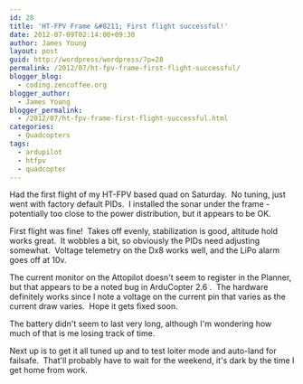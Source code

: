 ```yaml
---
id: 28
title: 'HT-FPV Frame &#8211; First flight successful!'
date: 2012-07-09T02:14:00+09:30
author: James Young
layout: post
guid: http://wordpress/wordpress/?p=28
permalink: /2012/07/ht-fpv-frame-first-flight-successful/
blogger_blog:
  - coding.zencoffee.org
blogger_author:
  - James Young
blogger_permalink:
  - /2012/07/ht-fpv-frame-first-flight-successful.html
categories:
  - Quadcopters
tags:
  - ardupilot
  - htfpv
  - quadcopter
---
```

Had the first flight of my HT-FPV based quad on Saturday.  No tuning, just went with factory default PIDs.  I installed the sonar under the frame - potentially too close to the power distribution, but it appears to be OK.

First flight was fine!  Takes off evenly, stabilization is good, altitude hold works great.  It wobbles a bit, so obviously the PIDs need adjusting somewhat.  Voltage telemetry on the Dx8 works well, and the LiPo alarm goes off at 10v.

The current monitor on the Attopilot doesn't seem to register in the Planner, but that appears to be a noted bug in ArduCopter 2.6 .  The hardware definitely works since I note a voltage on the current pin that varies as the current draw varies.  Hope it gets fixed soon.

The battery didn't seem to last very long, although I'm wondering how much of that is me losing track of time.

Next up is to get it all tuned up and to test loiter mode and auto-land for failsafe.  That'll probably have to wait for the weekend, it's dark by the time I get home from work.